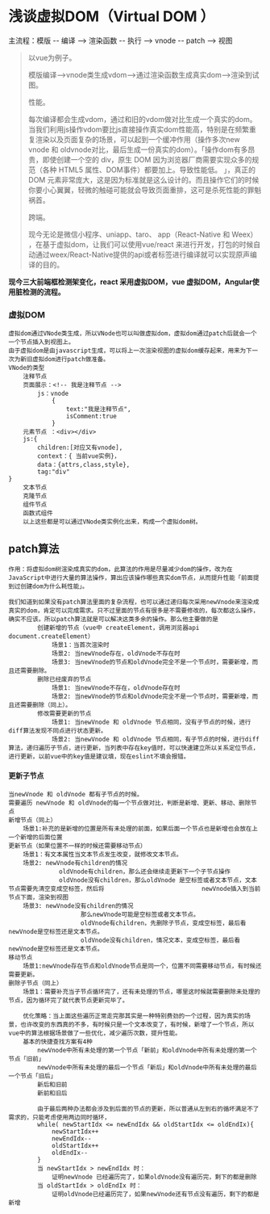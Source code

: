 # 浅谈虚拟DOM（Virtual DOM ）

主流程：模版 -- 编译 -->  渲染函数 -- 执行 --> vnode -- patch --> 视图



> 以vue为例子。
>
> 模版编译-->vnode类生成vdom-->通过渲染函数生成真实dom-->渲染到试图。
>
> 性能。
>
> 每次编译都会生成vdom，通过和旧的vdom做对比生成一个真实的dom。当我们利用js操作vdom要比js直接操作真实dom性能高，特别是在频繁重复渲染以及页面复杂的场景，可以起到一个缓冲作用（操作多次new vnode 和 oldvnode对比，最后生成一份真实的dom）。「操作dom有多昂贵，即使创建一个空的 div，原生 DOM 因为浏览器厂商需要实现众多的规范（各种 HTML5 属性、DOM事件）都要加上。导致性能低。 」，真正的 DOM 元素非常庞大，这是因为标准就是这么设计的。而且操作它们的时候你要小心翼翼，轻微的触碰可能就会导致页面重排，这可是杀死性能的罪魁祸首。
>
> 跨端。
>
> 现今无论是微信小程序、uniapp、taro、 app（React-Native 和 Weex） ，在基于虚拟dom，让我们可以使用vue/react 来进行开发，打包的时候自动通过weex/React-Native提供的api或者标签进行编译就可以实现原声编译的目的。



**现今三大前端框检测架变化，react 采用虚拟DOM，vue 虚拟DOM，Angular使用脏检测的流程。**

### 虚拟DOM

```
虚拟dom通过VNode类生成，所以VNode也可以叫做虚拟dom，虚拟dom通过patch后就会一个一个节点插入到视图上。
由于虚拟dom是由javascript生成，可以将上一次渲染视图的虚拟dom缓存起来，用来为下一次为新旧虚拟dom进行patch做准备。
VNode的类型 
	注释节点
  	页面展示：<!-- 我是注释节点 --> 
		js：vnode 
			{
				text:"我是注释节点",
				isComment:true
			}
	元素节点 ：<div></div>
	js:{
		children:[对应又有vnode],
		context：{ 当前vue实例}，
		data：{attrs,class,style},
		tag:"div"
}
	文本节点
	克隆节点
	组件节点
	函数式组件
	以上这些都是可以通过VNode类实例化出来，构成一个虚拟dom树。
```

## patch算法

```
作用：将虚拟dom树渲染成真实的dom，此算法的作用是尽量减少dom的操作，改为在JavaScript中进行大量的算法操作，算出应该操作哪些真实dom节点，从而提升性能「前面提到过创建dom为什么耗性能」。

我们知道到如果没有patch算法里面的复杂流程，也可以通过递归每次采用newVnode来渲染成真实的dom，肯定可以完成需求。只不过里面的节点有很多是不需要修改的，每次都这么操作，确实不应该。所以patch算法就是可以解决这类多余的操作。那么他主要做的是 
		创建新增的节点（vue中 createElement，调用浏览器api document.createElement）
			场景1：当首次渲染时
			场景2: 当newVnode存在，oldVnode不存在时
			场景3: 当newVnode的节点和oldVnode完全不是一个节点时，需要新增，而且还需要删除。
		删除已经废弃的节点
			场景1: 当newVnode不存在，oldVnode存在时
			场景2: 当newVnode的节点和oldVnode完全不是一个节点时，需要新增，而且还需要删除（同上）。
		修改需要更新的节点
			场景1: 当newVnode 和 oldVnode 节点相同，没有子节点的时候，进行diff算法发现不同点进行状态更新。
			场景2: 当newVnode 和 oldVnode 节点相同，有子节点的时候，进行diff算法，递归遍历子节点，进行更新，当列表中存在key值时，可以快速建立所以关系定位节点，进行更新，以前vue中的key值是建议填，现在eslint不填会报错。

```

#### 更新子节点

```
当newVnode 和 oldVnode 都有子节点的时候。
需要遍历 newVnode 和 oldVnode的每一个节点做对比，判断是新增、更新、移动、删除节点
新增节点（同上）
	场景1:补充的是新增的位置是所有未处理的前面，如果后面一个节点也是新增也会放在上一个新增的后面位置
更新节点（如果位置不一样的时候还需要移动节点）
	场景1：有文本属性当文本节点发生改变，就修改文本节点。
	场景2: newVnode有children的情况
		      oldVnode有children，那么还会继续走更新下一个子节点操作
		      oldVnode没有children，那么oldVnode 是空标签或者文本节点，文本节点需要先清空变成空标签，然后将							newVnode插入到当前节点下面，渲染到视图
	场景3: newVnode没有children的情况
					那么newVnode可能是空标签或者文本节点。
					oldVnode有children，先删除子节点，变成空标签，最后看newVnode是空标签还是文本节点。
					oldVnode没有children，情况文本，变成空标签，最后看newVnode是空标签还是文本节点。
移动节点
	场景1:newVnode存在节点和oldVnode节点是同一个，位置不同需要移动节点，有时候还需要更新。
删除子节点（同上）
	场景1：需要补充当子节点循环完了，还有未处理的节点，哪里这时候就需要删除未处理的节点，因为循环完了就代表节点更新完毕了。
	
	优化策略：当上面这些遍历正常走完那其实是一种特别费劲的一个过程，因为真实的场景，也许改变的东西真的不多，有时候只是一个文本改变了，有时候，新增了一个节点，所以vue中的算法根据场景做了一些优化，减少遍历次数，提升性能。
	基本的快捷查找方案有4种
		newVnode中所有未处理的第一个节点「新前」和oldVnode中所有未处理的第一个节点「旧前」
		newVnode中所有未处理的最后一个节点「新后」和oldVnode中所有未处理的最后一个节点「旧后」
		新后和旧前
		新前和旧后
		
		由于最后两种办法都会涉及到后面的节点的更新，所以普通从左到右的循坏满足不了需求的，只能考虑使用两边同时循环，
		while( newStartIdx <= newEndIdx && oldStartIdx <= oldEndIx){
			newStartIdx++
			newEndIdx--
			oldStartIdx++
			oldEndIx--
		}
		当 newStartIdx > newEndIdx 时：
			证明newVnode 已经遍历完了，如果oldVnode没有遍历完，剩下的都是删除
		当 oldStartIdx > oldEndIx 时：
			证明oldVnode已经遍历完了，如果newVnode还有节点没有遍历，剩下的都是新增

```

